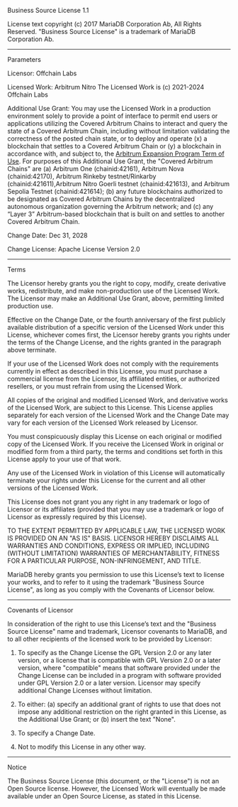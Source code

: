 Business Source License 1.1

License text copyright (c) 2017 MariaDB Corporation Ab, All Rights Reserved.
"Business Source License" is a trademark of MariaDB Corporation Ab.

-----------------------------------------------------------------------------

Parameters

Licensor:             Offchain Labs

Licensed Work:        Arbitrum Nitro
                      The Licensed Work is (c) 2021-2024 Offchain Labs

Additional Use Grant: You may use the Licensed Work in a production environment solely
                      to provide a point of interface to permit end users or applications
                      utilizing the Covered Arbitrum Chains to interact and query the
                      state of a Covered Arbitrum Chain, including without limitation
                      validating the correctness of the posted chain state, or to deploy
                      and operate (x) a blockchain that settles to a Covered Arbitrum Chain
                      or (y) a blockchain in accordance with, and subject to, the [Arbitrum
                      Expansion Program Term of Use](https://docs.arbitrum.foundation/aep/ArbitrumExpansionProgramTerms.pdf). For purposes of this
                      Additional Use Grant, the "Covered Arbitrum Chains" are 
                      (a) Arbitrum One (chainid:42161), Arbitrum Nova (chainid:42170), 
                      Arbitrum Rinkeby testnet/Rinkarby (chainid:421611),Arbitrum Nitro
                      Goerli testnet (chainid:421613), and Arbitrum Sepolia Testnet
                      (chainid:421614); (b) any future blockchains authorized to be
                      designated as Covered Arbitrum Chains by the decentralized autonomous
                      organization governing the Arbitrum network; and (c) any “Layer 3”
                      Arbitrum-based blockchain that is built on and settles to another
                      Covered Arbitrum Chain.


Change Date:          Dec 31, 2028

Change License:       Apache License Version 2.0

-----------------------------------------------------------------------------

Terms

The Licensor hereby grants you the right to copy, modify, create derivative
works, redistribute, and make non-production use of the Licensed Work. The
Licensor may make an Additional Use Grant, above, permitting limited
production use.

Effective on the Change Date, or the fourth anniversary of the first publicly
available distribution of a specific version of the Licensed Work under this
License, whichever comes first, the Licensor hereby grants you rights under
the terms of the Change License, and the rights granted in the paragraph
above terminate.

If your use of the Licensed Work does not comply with the requirements
currently in effect as described in this License, you must purchase a
commercial license from the Licensor, its affiliated entities, or authorized
resellers, or you must refrain from using the Licensed Work.

All copies of the original and modified Licensed Work, and derivative works
of the Licensed Work, are subject to this License. This License applies
separately for each version of the Licensed Work and the Change Date may vary
for each version of the Licensed Work released by Licensor.

You must conspicuously display this License on each original or modified copy
of the Licensed Work. If you receive the Licensed Work in original or
modified form from a third party, the terms and conditions set forth in this
License apply to your use of that work.

Any use of the Licensed Work in violation of this License will automatically
terminate your rights under this License for the current and all other
versions of the Licensed Work.

This License does not grant you any right in any trademark or logo of
Licensor or its affiliates (provided that you may use a trademark or logo of
Licensor as expressly required by this License).

TO THE EXTENT PERMITTED BY APPLICABLE LAW, THE LICENSED WORK IS PROVIDED ON
AN "AS IS" BASIS. LICENSOR HEREBY DISCLAIMS ALL WARRANTIES AND CONDITIONS,
EXPRESS OR IMPLIED, INCLUDING (WITHOUT LIMITATION) WARRANTIES OF
MERCHANTABILITY, FITNESS FOR A PARTICULAR PURPOSE, NON-INFRINGEMENT, AND
TITLE.

MariaDB hereby grants you permission to use this License’s text to license
your works, and to refer to it using the trademark "Business Source License",
as long as you comply with the Covenants of Licensor below.

-----------------------------------------------------------------------------

Covenants of Licensor

In consideration of the right to use this License’s text and the "Business
Source License" name and trademark, Licensor covenants to MariaDB, and to all
other recipients of the licensed work to be provided by Licensor:

1. To specify as the Change License the GPL Version 2.0 or any later version,
   or a license that is compatible with GPL Version 2.0 or a later version,
   where "compatible" means that software provided under the Change License can
   be included in a program with software provided under GPL Version 2.0 or a
   later version. Licensor may specify additional Change Licenses without
   limitation.

2. To either: (a) specify an additional grant of rights to use that does not
   impose any additional restriction on the right granted in this License, as
   the Additional Use Grant; or (b) insert the text "None".

3. To specify a Change Date.

4. Not to modify this License in any other way.

-----------------------------------------------------------------------------

Notice

The Business Source License (this document, or the "License") is not an Open
Source license. However, the Licensed Work will eventually be made available
under an Open Source License, as stated in this License.
